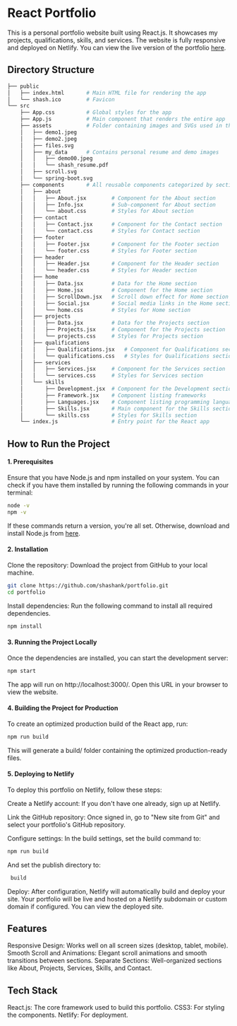 # React Portfolio

This is a personal portfolio website built using React.js. It showcases my projects, qualifications, skills, and services. The website is fully responsive and deployed on Netlify. You can view the live version of the portfolio [here](https://shashanks.netlify.app/).

## Directory Structure

```bash
├── public
│   ├── index.html       # Main HTML file for rendering the app
│   └── shash.ico        # Favicon
└── src
    ├── App.css          # Global styles for the app
    ├── App.js           # Main component that renders the entire app
    ├── assets           # Folder containing images and SVGs used in the portfolio
    │   ├── demo1.jpeg
    │   ├── demo2.jpeg
    │   ├── files.svg
    │   ├── my_data      # Contains personal resume and demo images
    │   │   ├── demo00.jpeg
    │   │   └── shash_resume.pdf
    │   ├── scroll.svg
    │   └── spring-boot.svg
    ├── components       # All reusable components categorized by section
    │   ├── about
    │   │   ├── About.jsx        # Component for the About section
    │   │   ├── Info.jsx         # Sub-component for About section
    │   │   └── about.css        # Styles for About section
    │   ├── contact
    │   │   ├── Contact.jsx      # Component for the Contact section
    │   │   └── contact.css      # Styles for Contact section
    │   ├── footer
    │   │   ├── Footer.jsx       # Component for the Footer section
    │   │   └── footer.css       # Styles for Footer section
    │   ├── header
    │   │   ├── Header.jsx       # Component for the Header section
    │   │   └── header.css       # Styles for Header section
    │   ├── home
    │   │   ├── Data.jsx         # Data for the Home section
    │   │   ├── Home.jsx         # Component for the Home section
    │   │   ├── ScrollDown.jsx   # Scroll down effect for Home section
    │   │   ├── Social.jsx       # Social media links in the Home section
    │   │   └── home.css         # Styles for Home section
    │   ├── projects
    │   │   ├── Data.jsx         # Data for the Projects section
    │   │   ├── Projects.jsx     # Component for the Projects section
    │   │   └── projects.css     # Styles for Projects section
    │   ├── qualifications
    │   │   ├── Qualifications.jsx   # Component for Qualifications section
    │   │   └── qualifications.css   # Styles for Qualifications section
    │   ├── services
    │   │   ├── Services.jsx     # Component for the Services section
    │   │   └── services.css     # Styles for Services section
    │   └── skills
    │       ├── Development.jsx  # Component for the Development section
    │       ├── Framework.jsx    # Component listing frameworks
    │       ├── Languages.jsx    # Component listing programming languages
    │       ├── Skills.jsx       # Main component for the Skills section
    │       └── skills.css       # Styles for Skills section
    └── index.js                 # Entry point for the React app
```
## How to Run the Project
#### 1. Prerequisites
Ensure that you have Node.js and npm installed on your system. You can check if you have them installed by running the following commands in your terminal:
```bash
node -v
npm -v
```
If these commands return a version, you're all set. Otherwise, download and install Node.js from [here](https://nodejs.org/en).

#### 2. Installation
Clone the repository: Download the project from GitHub to your local machine.
```bash
git clone https://github.com/shashank/portfolio.git
cd portfolio
```
Install dependencies: Run the following command to install all required dependencies.
```bash
npm install
```
#### 3. Running the Project Locally
Once the dependencies are installed, you can start the development server:

```bash
npm start
```
The app will run on http://localhost:3000/. Open this URL in your browser to view the website.

#### 4. Building the Project for Production
To create an optimized production build of the React app, run:

```bash
npm run build
```
This will generate a build/ folder containing the optimized production-ready files.

#### 5. Deploying to Netlify
To deploy this portfolio on Netlify, follow these steps:

Create a Netlify account: If you don't have one already, sign up at Netlify.

Link the GitHub repository: Once signed in, go to "New site from Git" and select your portfolio's GitHub repository.

Configure settings: In the build settings, set the build command to:

```bash
npm run build
```
And set the publish directory to:

```bash
 build
```
Deploy: After configuration, Netlify will automatically build and deploy your site. Your portfolio will be live and hosted on a Netlify subdomain or custom domain if configured.
You can view the deployed site.

## Features
Responsive Design: Works well on all screen sizes (desktop, tablet, mobile).
Smooth Scroll and Animations: Elegant scroll animations and smooth transitions between sections.
Separate Sections: Well-organized sections like About, Projects, Services, Skills, and Contact.

## Tech Stack
React.js: The core framework used to build this portfolio.
CSS3: For styling the components.
Netlify: For deployment.

